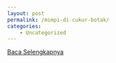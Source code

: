 ```yaml
---
layout: post
permalink: /mimpi-di-cukur-botak/
categories:
    - Uncategorized
---
```


[Baca Selengkapnya](/10)